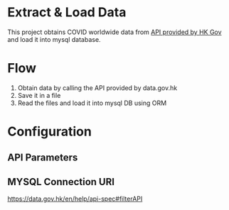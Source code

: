 # Extract & Load Data
This project obtains COVID worldwide data from [API provided by HK Gov](https://data.gov.hk/) and load it into mysql database.


# Flow
1. Obtain data by calling the API provided by data.gov.hk
2. Save it in a file
3. Read the files and load it into mysql DB using ORM



# Configuration

## API Parameters

## MYSQL Connection URI



https://data.gov.hk/en/help/api-spec#filterAPI

